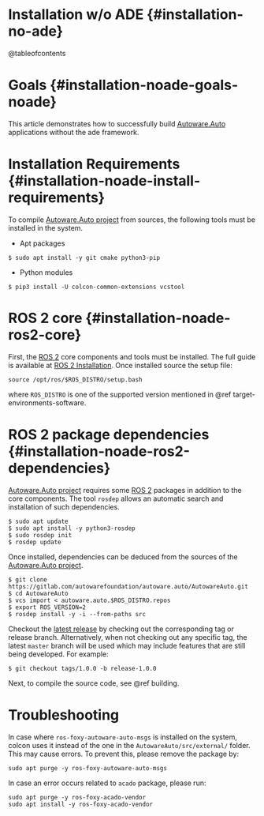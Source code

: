 Installation w/o ADE {#installation-no-ade}
====================

@tableofcontents

# Goals {#installation-noade-goals-noade}


This article demonstrates how to successfully build [Autoware.Auto](https://www.autoware.auto/) applications without the ade framework.


# Installation Requirements {#installation-noade-install-requirements}

To compile [Autoware.Auto project](https://www.autoware.auto/) from sources, the following tools must be installed in the system.

- Apt packages
```{bash}
$ sudo apt install -y git cmake python3-pip
```
- Python modules
```{bash}
$ pip3 install -U colcon-common-extensions vcstool
```

# ROS 2 core {#installation-noade-ros2-core}

First, the [ROS 2](https://index.ros.org/doc/ros2/) core components and tools must be installed. The full guide is available at [ROS 2 Installation](https://index.ros.org/doc/ros2/Installation/).
Once installed source the setup file:

```{bash}
source /opt/ros/$ROS_DISTRO/setup.bash
```
where `ROS_DISTRO` is one of the supported version mentioned in @ref target-environments-software.

# ROS 2 package dependencies {#installation-noade-ros2-dependencies}

[Autoware.Auto project](https://www.autoware.auto/) requires some [ROS 2](https://index.ros.org/doc/ros2/) packages in addition to the core components.
The tool `rosdep` allows an automatic search and installation of such dependencies.

```{bash}
$ sudo apt update
$ sudo apt install -y python3-rosdep
$ sudo rosdep init
$ rosdep update
```

Once installed, dependencies can be deduced from the sources of the [Autoware.Auto project](https://www.autoware.auto/).

```{bash}
$ git clone https://gitlab.com/autowarefoundation/autoware.auto/AutowareAuto.git
$ cd AutowareAuto
$ vcs import < autoware.auto.$ROS_DISTRO.repos
$ export ROS_VERSION=2
$ rosdep install -y -i --from-paths src
```

Checkout the [latest release](https://gitlab.com/autowarefoundation/autoware.auto/AutowareAuto/-/releases) by checking out the corresponding tag or release branch.
Alternatively, when not checking out any specific tag, the latest `master` branch will be used
which may include features that are still being developed. For example:
```{bash}
$ git checkout tags/1.0.0 -b release-1.0.0
```

Next, to compile the source code, see @ref building.

# Troubleshooting

In case where `ros-foxy-autoware-auto-msgs` is installed on the system, colcon uses it instead of
the one in the `AutowareAuto/src/external/` folder. This may cause errors.
To prevent this, please remove the package by:

```{bash}
sudo apt purge -y ros-foxy-autoware-auto-msgs
```

In case an error occurs related to `acado` package, please run:

```{bash}
sudo apt purge -y ros-foxy-acado-vendor
sudo apt install -y ros-foxy-acado-vendor
```
